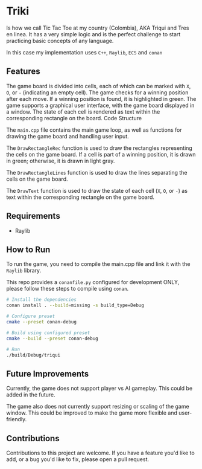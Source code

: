 # Triki

Is how we call Tic Tac Toe at my country (Colombia), AKA Triqui and Tres en linea. It has a very simple logic and is the perfect challenge to start practicing basic concepts of any language.

In this case my implementation uses `C++`, `Raylib`, `ECS` and `conan`

## Features
The game board is divided into cells, each of which can be marked with `X`, `O`, or `-` (indicating an empty cell).
The game checks for a winning position after each move. If a winning position is found, it is highlighted in green.
The game supports a graphical user interface, with the game board displayed in a window. The state of each cell is rendered as text within the corresponding rectangle on the board.
Code Structure

The `main.cpp` file contains the main game loop, as well as functions for drawing the game board and handling user input.

The `DrawRectangleRec` function is used to draw the rectangles representing the cells on the game board. If a cell is part of a winning position, it is drawn in green; otherwise, it is drawn in light gray.

The `DrawRectangleLines` function is used to draw the lines separating the cells on the game board.

The `DrawText` function is used to draw the state of each cell (`X`, `O`, or `-`) as text within the corresponding rectangle on the game board.

## Requirements

- Raylib

## How to Run
To run the game, you need to compile the main.cpp file and link it with the `Raylib` library.

This repo provides a `conanfile.py` configured for development ONLY, please follow these steps to compile using `conan`.

```bash
# Install the dependencies
conan install . --build=missing -s build_type=Debug

# Configure preset
cmake --preset conan-debug

# Build using configured preset
cmake --build --preset conan-debug

# Run
./build/Debug/triqui
```

## Future Improvements
Currently, the game does not support player vs AI gameplay. This could be added in the future.

The game also does not currently support resizing or scaling of the game window. This could be improved to make the game more flexible and user-friendly.

## Contributions
Contributions to this project are welcome. If you have a feature you'd like to add, or a bug you'd like to fix, please open a pull request.